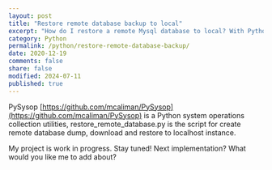 ```yaml
---
layout: post
title: "Restore remote database backup to local"
excerpt: "How do I restore a remote Mysql database to local? With Python script!"
category: Python
permalink: /python/restore-remote-database-backup/
date: 2020-12-19
comments: false
share: false
modified: 2024-07-11
published: true
---
```


PySysop [https://github.com/mcaliman/PySysop](https://github.com/mcaliman/PySysop) is a Python system operations collection utilities, restore_remote_database.py is the script for create remote database dump, download and restore to localhost instance.

My project is work in progress. Stay tuned! Next implementation? What would you like me to add about?
